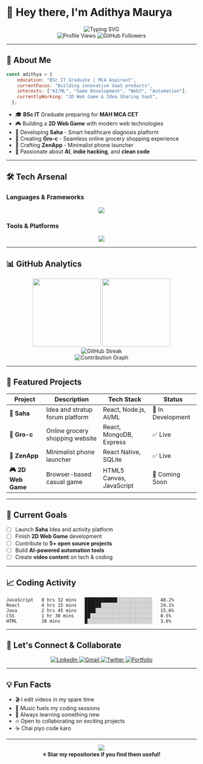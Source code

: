 # 👋 Hey there, I'm Adithya Maurya

<div align="center">
  <img src="https://readme-typing-svg.herokuapp.com?font=Fira+Code&size=24&duration=3000&pause=1000&center=true&vCenter=true&width=600&lines=Full+Stack+Developer+%F0%9F%92%BB;Video+Editor+%26+Creator+%F0%9F%8E%AC;Indie+Hacker+Building+SaaS+%F0%9F%9A%80;AI+Enthusiast+%26+Innovator+%F0%9F%A4%96;Always+Learning%2C+Always+Building+%E2%9C%A8" alt="Typing SVG" />
</div>

<div align="center">
  <img src="https://komarev.com/ghpvc/?username=Adithyamaurya&color=6c63ff&style=flat-square&label=Profile+Views" alt="Profile Views" />
  <img src="https://img.shields.io/github/followers/Adithyamaurya?color=6c63ff&style=flat-square&logo=github" alt="GitHub Followers" />
</div>

---

## 🚀 About Me

```javascript
const adithya = {
    education: "BSc IT Graduate | MCA Aspirant",
    currentFocus: "Building innovative SaaS products",
    interests: ["AI/ML", "Game Development", "Web3", "Automation"],
    currentlyWorking: "2D Web Game & Idea Sharing SaaS",
  };
```

- 🎓 **BSc IT** Graduate preparing for **MAH MCA CET**
- 🎮 Building a **2D Web Game** with modern web technologies
- 🏥 Developing **Saha** - Smart healthcare diagnosis platform
- 🛒 Creating **Gro-c** - Seamless online grocery shopping experience
- 📱 Crafting **ZenApp** - Minimalist phone launcher
- 🧠 Passionate about **AI**, **indie hacking**, and **clean code**

---

## 🛠️ Tech Arsenal

### Languages & Frameworks
<div align="center">
  <img src="https://skillicons.dev/icons?i=html,css,js,ts,react,nodejs,nextjs,php,python,cs,cpp,java" />
</div>

### Tools & Platforms
<div align="center">
  <img src="https://skillicons.dev/icons?i=mysql,mongodb,firebase,vercel,netlify,github,vscode,figma,blender,unity,ai" />
</div>

---

## 📊 GitHub Analytics

<div align="center">
  <img height="180em" src="https://github-readme-stats.vercel.app/api?username=Adithyamaurya&show_icons=true&theme=tokyonight&include_all_commits=true&count_private=true&hide_border=true"/>
  <img height="180em" src="https://github-readme-stats.vercel.app/api/top-langs/?username=Adithyamaurya&layout=compact&theme=tokyonight&hide_border=true"/>
</div>

<div align="center">
  <img src="https://github-readme-streak-stats.herokuapp.com/?user=Adithyamaurya&theme=tokyonight&hide_border=true" alt="GitHub Streak" />
</div>

<div align="center">
  <img src="https://github-readme-activity-graph.vercel.app/graph?username=Adithyamaurya&theme=tokyo-night&hide_border=true" alt="Contribution Graph" />
</div>

---

## 🌟 Featured Projects

<div align="center">

| Project | Description | Tech Stack | Status |
|---------|-------------|------------|--------|
| **🧪 Saha** | Idea and stratup forum platform | React, Node.js, AI/ML | 🚧 In Development |
| **🛒 Gro-c** | Online grocery shopping website | React, MongoDB, Express | ✅ Live |
| **📱 ZenApp** | Minimalist phone launcher | React Native, SQLite | ✅ Live |
| **🎮 2D Web Game** | Browser-based casual game | HTML5 Canvas, JavaScript | 🎯 Coming Soon |

</div>

---

## 🎯 Current Goals

- [ ] Launch **Saha** Idea and activity platform
- [ ] Finish **2D Web Game** development
- [ ] Contribute to **5+ open source projects**
- [ ] Build **AI-powered automation tools**
- [ ] Create **video content** on tech & coding

---

## 📈 Coding Activity

<!--START_SECTION:waka-->
```text
JavaScript   8 hrs 32 mins   ████████████░░░░░░░░░░░░░   48.2%
React        4 hrs 15 mins   ██████░░░░░░░░░░░░░░░░░░░   24.1%
Java         2 hrs 45 mins   ████░░░░░░░░░░░░░░░░░░░░░   15.6%
CSS          1 hr 30 mins    ██░░░░░░░░░░░░░░░░░░░░░░░   8.5%
HTML         38 mins         █░░░░░░░░░░░░░░░░░░░░░░░░   3.6%
```
<!--END_SECTION:waka-->

---

## 🤝 Let's Connect & Collaborate

<div align="center">
  <a href="https://linkedin.com/in/adithyamaurya">
    <img src="https://img.shields.io/badge/LinkedIn-0077B5?style=for-the-badge&logo=linkedin&logoColor=white" alt="LinkedIn" />
  </a>
  <a href="mailto:adithyama012@gmail.com">
    <img src="https://img.shields.io/badge/Gmail-D14836?style=for-the-badge&logo=gmail&logoColor=white" alt="Gmail" />
  </a>
  <a href="https://twitter.com/adithyamaurya">
    <img src="https://img.shields.io/badge/Twitter-1DA1F2?style=for-the-badge&logo=twitter&logoColor=white" alt="Twitter" />
  </a>
  <a href="https://portfolio-adithya.vercel.app">
    <img src="https://img.shields.io/badge/Portfolio-FF7139?style=for-the-badge&logo=firefox&logoColor=white" alt="Portfolio" />
  </a>
</div>

---

## 💡 Fun Facts

- 🎬 I edit videos in my spare time
- 🎵 Music fuels my coding sessions
- 🌱 Always learning something new
- 🔥 Open to collaborating on exciting projects
- ☕ Chai piyo code karo

---

<div align="center">
  <img src="https://capsule-render.vercel.app/api?type=waving&color=gradient&height=100&section=footer&text=Thanks%20for%20visiting!&fontSize=16&fontColor=fff&animation=twinkling" />
</div>

<div align="center">
  <b>⭐ Star my repositories if you find them useful!</b>
</div>
